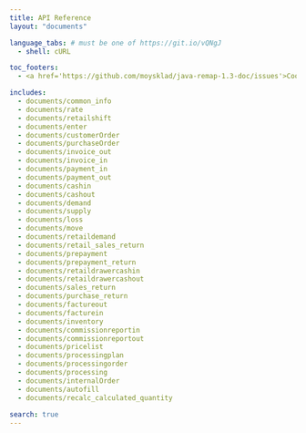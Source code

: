 ```yaml
---
title: API Reference
layout: "documents"

language_tabs: # must be one of https://git.io/vQNgJ
  - shell: cURL

toc_footers:
  - <a href='https://github.com/moysklad/java-remap-1.3-doc/issues'>Сообщите об ошибке</a>

includes:
  - documents/common_info
  - documents/rate
  - documents/retailshift
  - documents/enter
  - documents/customerOrder
  - documents/purchaseOrder
  - documents/invoice_out
  - documents/invoice_in
  - documents/payment_in
  - documents/payment_out
  - documents/cashin
  - documents/cashout
  - documents/demand
  - documents/supply
  - documents/loss
  - documents/move
  - documents/retaildemand
  - documents/retail_sales_return
  - documents/prepayment
  - documents/prepayment_return
  - documents/retaildrawercashin
  - documents/retaildrawercashout
  - documents/sales_return
  - documents/purchase_return
  - documents/factureout
  - documents/facturein
  - documents/inventory
  - documents/commissionreportin
  - documents/commissionreportout
  - documents/pricelist
  - documents/processingplan
  - documents/processingorder
  - documents/processing
  - documents/internalOrder  
  - documents/autofill
  - documents/recalc_calculated_quantity
  
search: true
---  
```


